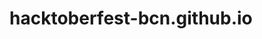 # hacktoberfest-bcn.github.io

<!-- Based on [Start Bootstrap - Scrolling Nav](https://startbootstrap.com/template-overviews/scrolling-nav/) -->